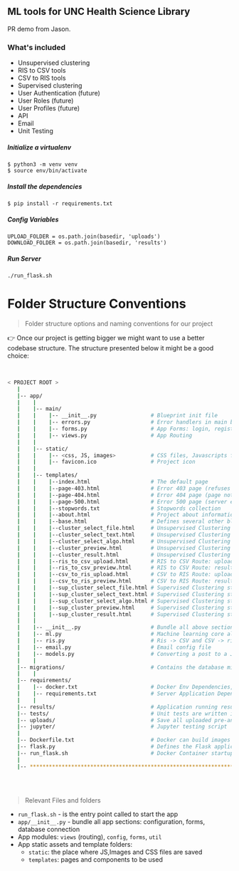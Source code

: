 ## ML tools for UNC Health Science Library

PR demo from Jason.

### What's included
* Unsupervised clustering
* RIS to CSV tools
* CSV to RIS tools
* Supervised clustering
* User Authentication (future)
* User Roles (future)
* User Profiles (future)
* API
* Email
* Unit Testing

##### Initialize a virtualenv
```
$ python3 -m venv venv
$ source env/bin/activate
```

##### Install the dependencies

```
$ pip install -r requirements.txt
```

##### Config Variables

```
UPLOAD_FOLDER = os.path.join(basedir, 'uploads')
DOWNLOAD_FOLDER = os.path.join(basedir, 'results')
```


##### Run Server

```
./run_flask.sh
```

Folder Structure Conventions
============================

> Folder structure options and naming conventions for our project

:point_right: Once our project is getting bigger we might want to use a better codebase structure. The structure presented below it might be a good choice:

<br />

```bash
< PROJECT ROOT >
   |
   |-- app/
   |    |
   |    |-- main/
   |    |    |-- __init__.py                 # Blueprint init file
   |    |    |-- errors.py                   # Error handlers in main blueprint    
   |    |    |-- forms.py                    # App Forms: login, registration
   |    |    |-- views.py                    # App Routing
   |    |   
   |    |-- static/
   |    |    |-- <css, JS, images>           # CSS files, Javascripts files
   |    |    |-- favicon.ico                 # Project icon
   |    |
   |    |-- templates/
   |    |    |--index.html                   # The default page
   |    |    |--page-403.html                # Error 403 page (refuses to authorize it)  
   |    |    |--page-404.html                # Error 404 page (page not found)
   |    |    |--page-500.html                # Error 500 page (server error)
   |    |    |--stopwords.txt                # Stopwords collection
   |    |    |--about.html                   # Project about information
   |    |    |--base.html                    # Defines several other blocks that can be used in derived templates
   |    |    |--cluster_select_file.html     # Unsupervised Clustering step 1: select an input file
   |    |    |--cluster_select_text.html     # Unsupervised Clustering step 2: select text
   |    |    |--cluster_select_algo.html     # Unsupervised Clustering step 3: select Algo, K-mean of NMF   
   |    |    |--cluster_preview.html         # Unsupervised Clustering step 4: preview   
   |    |    |--cluster_result.html          # Unsupervised Clustering step 5: generate the analysed result   
   |    |    |--ris_to_csv_upload.html       # RIS to CSV Route: upload pre-analyse RIS file
   |    |    |--ris_to_csv_preview.html      # RIS to CSV Route: result preview page   
   |    |    |--csv_to_ris_upload.html       # CSV to RIS Route: upload pre-analyse CSV file
   |    |    |--csv_to_ris_preview.html      # CSV to RIS Route: result preview page    
   |    |    |--sup_cluster_select_file.html # Supervised Clustering step 1: select an input file
   |    |    |--sup_cluster_select_text.html # Supervised Clustering step 2: select text
   |    |    |--sup_cluster_select_algo.html # Supervised Clustering step 3: select Algo, K-mean of NMF   
   |    |    |--sup_cluster_preview.html     # Supervised Clustering step 4: preview   
   |    |    |--sup_cluster_result.html      # Supervised Clustering step 5: generate the analysed result    
   |    |   
   |    |-- __init__.py                      # Bundle all above sections and expose the Flask APP
   |    |-- ml.py                            # Machine learning core algorithm file, including k-mean, NMF, asemble algo...
   |    |-- ris.py                           # Ris -> CSV and CSV -> ris algorithm
   |    |-- email.py                         # Email config file
   |    |-- models.py                        # Converting a post to a JSON serializable dictionary
   |    |   
   |-- migrations/                           # Contains the database migration scripts  
   |    |   
   |-- requirements/  
   |    |-- docker.txt                       # Docker Env Dependencies, under Python 3.8 version
   |    |-- requirements.txt                 # Server Application Dependencies(Not Docker Env)
   |    |   
   |-- results/                              # Application running results files for download link, like csv and ris files
   |-- tests/                                # Unit tests are written in a tests package, for further improvement, don't use it currently
   |-- uploads/                              # Save all uploaded pre-analysing files, like csv, ris...
   |-- jupyter/                              # Jupyter testing script   
   |
   |-- Dockerfile.txt                        # Docker can build images automatically by reading the instructions from a Dockerfile
   |-- flask.py                              # Defines the Flask application instance, tasks that help manage the application
   |-- run_flask.sh                          # Docker Container startup script
   |
   |-- ************************************************************************   
  
```

<br />

> Relevant Files and folders

- `run_flask.sh` - is the entry point called to start the app
- `app/__init__.py` - bundle all app sections: configuration, forms, database connection
- App modules: `views` (routing), `config`, `forms`, `util`
- App static assets and template folders:
    - `static`: the place where JS,Images and CSS files are saved
    - `templates`: pages and components to be used 

<br />



<br />

